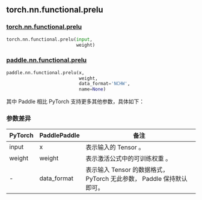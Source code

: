<!--
 * @Author: hjf
 * @Date: 2023-03-07 15:12:43
 * @LastEditTime: 2023-03-07 15:16:28
 * @Description:
-->
## torch.nn.functional.prelu

### [torch.nn.functional.prelu](https://pytorch.org/docs/stable/generated/torch.nn.functional.prelu.html?highlight=prelu#torch.nn.functional.prelu)

```python
torch.nn.functional.prelu(input,
                          weight)
```

### [paddle.nn.functional.prelu](https://www.paddlepaddle.org.cn/documentation/docs/zh/api/paddle/nn/functional/prelu_cn.html)

```python
paddle.nn.functional.prelu(x,
                           weight,
                           data_format='NCHW',
                           name=None)
```

其中 Paddle 相比 PyTorch 支持更多其他参数，具体如下：
### 参数差异
| PyTorch       | PaddlePaddle | 备注                                                   |
| ------------- | ------------ | ------------------------------------------------------ |
| input           | x           | 表示输入的 Tensor 。               |
| weight           | weight           | 表示激活公式中的可训练权重 。               |
| -           | data_format           | 表示输入 Tensor 的数据格式， PyTorch 无此参数， Paddle 保持默认即可。               |
